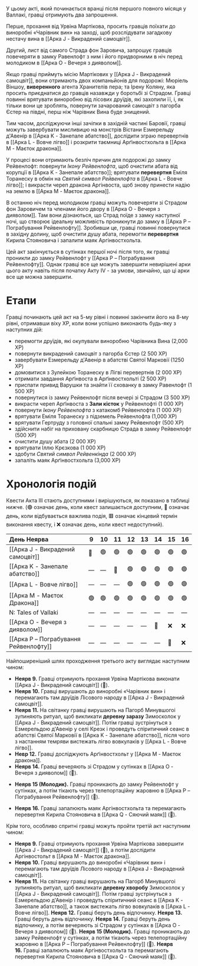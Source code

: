 У цьому акті, який починається вранці після першого повного місяця у Валлакі, гравці отримують два запрошення.

Перше, прохання від Урвіна Мартікова, просить гравців поїхати до виноробні «Чарівник вин» на заході, щоб розслідувати загадкову нестачу вина в [[Арка J - Викрадений самоцвіт]].

Другий, лист від самого Страда фон Заровича, запрошує гравців повечеряти в замку Равенлофт з ним і його придворними в ніч перед молодиком в [[Арка O - Вечеря з дияволом]].

Якщо гравці приймуть місію Мартікових у [[Арка J - Викрадений самоцвіт]], вони отримають двох компаньйонів для подорожі: Мюріель Віншоу, **виверенного** агента Хранителів пера; та Ірену Коляну, яка просить приєднатися до гравців назавжди у боротьбі зі Страдом. Гравці повинні врятувати виноробню від лісових друїдів, які захопили її, і, як тільки вони це зроблять, повернути зачарований самоцвіт з пагорба Єстер на півдні, перш ніж Чарівник Вина буде знищений.

Тим часом, досліджуючи інші зачіпки в західній частині Баровії, гравці можуть завербувати мисливицю на монстрів Вістани Езмерельду д'Авенір в [[Арка K - Занепале абатство]], дослідити зграю перевертнів в [[Арка L - Вовче лігво]] і розкрити таємниці Арґінвостхольта в [[Арка M - Маєток дракона]].

У процесі вони отримають безліч причин для подорожі до замку Рейвенлофт: повернути *Ікону Рейвенлофта*, щоб очистити абата від корупції в [[Арка K - Занепале абатство]]; врятувати **перевертня** Еміля Торанеску в обмін на *Святий символ Рейвенлофта* в [[Арка L - Вовче лігво]]; і викрасти череп дракона Аргінвоста, щоб знову принести надію на землю в [[Арка M - Маєток дракона]].

В останню ніч перед молодиком гравці можуть повечеряти зі Страдом фон Заровичем та членами його двору в [[Арка O - Вечеря з дияволом]]. Там вони дізнаються, що Страд поїде з замку наступної ночі, що створює ідеальну можливість проникнути до замку в [[Арка P – Пограбування Рейвенлофту]]. Зробивши це, гравці повинні повернутися в західну долину, щоб очистити душу абата, перемогти **перевертня** Кирила Стояновича і запалити маяк Аргінвостхольта.

Цей акт закінчується в сутінках першої ночі після того, як гравці проникли до замку Рейвенлофт у [[Арка P – Пограбування Рейвенлофту]]. Однак гравці все ще можуть завершити невирішені арки цього акту навіть після початку Акту IV - за умови, звичайно, що ці арки все ще можна завершити.
# Етапи
Гравці починають цей акт на 5-му рівні і повинні закінчити його на 8-му рівні, отримавши віху XP, коли вони успішно виконають будь-яку з наступних дій:

* перемогти друїдів, які окупували виноробню Чарівника Вина (2,000 XP)
* повернути викрадений самоцвіт з пагорба Єстер (2 500 XP)
* завербувати Езмерельду д'Авенір в абатстві Святої Марковії (1250 XP)
* домовитися з Зулейкою Торанеску в Лігві перевертнів (2 000 XP)
* отримати завдання Арґінвоста в Арґінвостхольті (2 500 XP)
* приспати привид Варушки та знайти її схованку в замку Равенлофт (1 500 XP)
* повернутися із замку Рейвенлофт після вечері зі Страдом (3 500 XP)
* викрасти череп Арґінвоста з **Зали кісток** у Рейвенлофті (1 000 XP)
* повернути *Ікону Рейвенлофта* з катакомб Рейвенлофта (1 000 XP)
* врятувати Еміля Торанеску з підземель Рейвенлофта (1,000 XP)
* врятувати Гертруду з головної спальні замку Рейвенлофт (500 XP)
* здійснити набіг на приховану скарбницю Страда в замку Рейвенлофт (500 XP)
* очистити душу абата (2 000 XP)
* врятувати Іллю Крєзкова (1 000 XP)
* здобути *Святий символ Рейвенкінда* (2 000 XP)
* запаліть маяк Арґінвостхольта (3,000 XP)
# Хронологія подій
Квести Акта III стають доступними і вирішуються, як показано в таблиці нижче. (🟢 означає день, коли квест залишається доступним, 🔶 означає день, коли відбувається важлива подія, 🟥 означає кінцевий термін виконання квесту, і ❌ означає день, коли квест недоступний).

| День Неярва                           | 9   | 10  | 11  | 12  | 13  | 14  | 15  | 16  |
| :------------------------------------ | --- | --- | --- | --- | --- | --- | --- | --- |
| [[Арка J - Викрадений самоцвіт]]      | 🔶  | 🟢  | 🟢  | 🟢  | 🟢  | 🟢  | 🟢  | 🟢  |
| [[Арка K - Занепале абатство]]        | —   | —   | 🔶  | 🟢  | 🟢  | 🟢  | 🟢  | 🟢  |
| [[Арка L - Вовче лігво]]              | —   | —   | —   | 🟢  | 🟢  | 🟢  | 🟢  | 🟢  |
| [[Арка M - Маєток Дракона]]           | 🟢  | 🟢  | 🟢  | 🟢  | 🟢  | 🟢  | 🟢  | 🟢  |
| N: Tales of Vallaki                   | —   | —   | —   | —   | —   | —   | —   | —   |
| [[Арка O - Вечеря з дияволом]]        | —   | —   | —   | —   | —   | 🔶  | ❌   | ❌   |
| [[Арка P – Пограбування Рейвенлофту]] | —   | —   | —   | —   | —   | —   | 🔶  | ❌   |


Найпоширеніший шлях проходження третього акту виглядає наступним чином:

* **Неярв 9.** Гравці отримують прохання Урвіна Мартікова виконати [[Арка J - Викрадений самоцвіт]] (🔶).
* **Неярв 10.** Гравці вирушають до виноробні «Чарівник вин» і перемагають там друїдів Лісового народу в [[Арка J - Викрадений самоцвіт]].
* **Неярв 11.** На світанку гравці вирушають на Пагорб Минувшогоі зупиняють ритуал, щоб викликати **деревну заразу** Зимосколок у [[Арка J - Викрадений самоцвіт]]. Потім гравці зустрінуться з Езмерельдою д'Авенір у селі Крезк і проведуть спіритичний сеанс в абатстві Святої Марковії в [[Арка K - Занепале абатство]], після чого з настанням темряви вистежать лігво вовкулаків у [[Арка L - Вовче лігво]].
* **Невр 12.** Гравці досліджують Арґінвостхольт у [[Арка M - Маєток дракона]].
* **Неярв 14.** Гравці вечеряють зі Страдом у сутінках в [[Арка O - Вечеря з дияволом]] (🔶).
- **Неярв 15 (Молодик).** Гравці проникають до замку Рейвенлофт у сутінках, а потім тікають через телепортаційну жаровню в [[Арка P – Пограбування Рейвенлофту]] (🔶).
* **Неярв 16.** Гравці запалюють маяк Аргінвостхольта та перемагають перевертня Кирила Стояновича в [[Арка Q - Сяючий маяк]] (🔶).

Крім того, особливо спритні гравці можуть пройти третій акт наступним чином:

* **Неярв 9.** Гравці отримують прохання Урвіна Мартікова завершити [[Арка J - Викрадений самоцвіт]] (🔶), а потім дослідити Аргінвостольт в [[Арка M - Маєток дракона]].
* **Неярв 10.** Гравці вирушають до виноробні «Чарівник вин» і перемагають там друїдів Лісового народу в [[Арка J - Викрадений самоцвіт]].
* **Неярв 11.** На світанку гравці вирушають на Пагорб Минувшогоі зупиняють ритуал, щоб викликати **деревну хворобу** Зимосколок у [[Арка J - Викрадений самоцвіт]]. Потім гравці зустрінуться з Езмерельдою д'Авенір і проведуть спіритичний сеанс в [[Арка K - Занепале абатство]], а також вистежать лігво вовкулаків в [[Арка L - Вовче лігво]].
**Неярв 12.** Гравці беруть день відпочинку.
**Неярв 13.** Гравці беруть день відпочинку.
**Неярв 14.** Гравці беруть день відпочинку, а потім вечеряють зі Страдом у сутінках в [[Арка O - Вечеря з дияволом]] (🔶).
**Неярв 15 (Молодик).** Гравці проникають до замку Рейвенлофт у сутінках, а потім тікають через телепортаційну жаровню в [[Арка P – Пограбування Рейвенлофту]] (🔶).
**Неярв 16.** Гравці запалюють маяк Аргінвостхольта та перемагають перевертня Кирила Стояновича в [[Арка Q - Сяючий маяк]] (🔶).